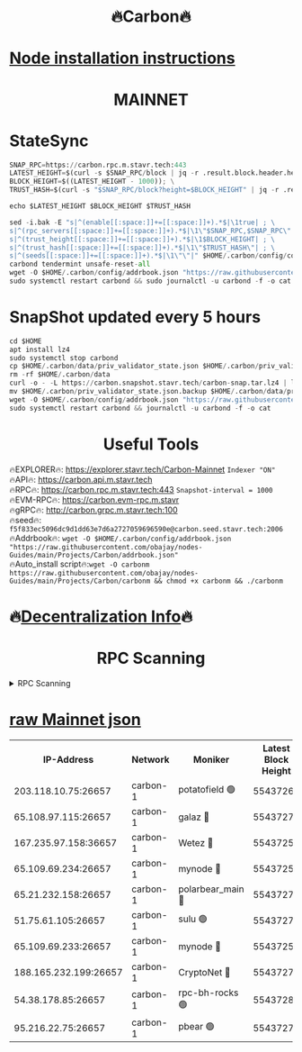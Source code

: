 <h1 align="center"> 🔥Carbon🔥</h1>

[Node installation instructions](https://github.com/obajay/nodes-Guides/tree/main/Projects/Carbon)
=
<h1 align="center"> MAINNET</h1>

# StateSync
```python
SNAP_RPC=https://carbon.rpc.m.stavr.tech:443
LATEST_HEIGHT=$(curl -s $SNAP_RPC/block | jq -r .result.block.header.height); \
BLOCK_HEIGHT=$((LATEST_HEIGHT - 1000)); \
TRUST_HASH=$(curl -s "$SNAP_RPC/block?height=$BLOCK_HEIGHT" | jq -r .result.block_id.hash)

echo $LATEST_HEIGHT $BLOCK_HEIGHT $TRUST_HASH

sed -i.bak -E "s|^(enable[[:space:]]+=[[:space:]]+).*$|\1true| ; \
s|^(rpc_servers[[:space:]]+=[[:space:]]+).*$|\1\"$SNAP_RPC,$SNAP_RPC\"| ; \
s|^(trust_height[[:space:]]+=[[:space:]]+).*$|\1$BLOCK_HEIGHT| ; \
s|^(trust_hash[[:space:]]+=[[:space:]]+).*$|\1\"$TRUST_HASH\"| ; \
s|^(seeds[[:space:]]+=[[:space:]]+).*$|\1\"\"|" $HOME/.carbon/config/config.toml
carbond tendermint unsafe-reset-all
wget -O $HOME/.carbon/config/addrbook.json "https://raw.githubusercontent.com/obajay/nodes-Guides/main/Projects/Carbon/addrbook.json"
sudo systemctl restart carbond && sudo journalctl -u carbond -f -o cat
```
# SnapShot  updated every 5 hours
```python
cd $HOME
apt install lz4
sudo systemctl stop carbond
cp $HOME/.carbon/data/priv_validator_state.json $HOME/.carbon/priv_validator_state.json.backup
rm -rf $HOME/.carbon/data
curl -o - -L https://carbon.snapshot.stavr.tech/carbon-snap.tar.lz4 | lz4 -c -d - | tar -x -C $HOME/.carbon --strip-components 2
mv $HOME/.carbon/priv_validator_state.json.backup $HOME/.carbon/data/priv_validator_state.json
wget -O $HOME/.carbon/config/addrbook.json "https://raw.githubusercontent.com/obajay/nodes-Guides/main/Projects/Carbon/addrbook.json"
sudo systemctl restart carbond && journalctl -u carbond -f -o cat
```

 <h1 align="center"> Useful Tools</h1>

🔥EXPLORER🔥:     https://explorer.stavr.tech/Carbon-Mainnet        `Indexer "ON"` \
🔥API🔥:          https://carbon.api.m.stavr.tech \
🔥RPC🔥:          https://carbon.rpc.m.stavr.tech:443              `Snapshot-interval = 1000` \
🔥EVM-RPC🔥:      https://carbon.evm-rpc.m.stavr \
🔥gRPC🔥:         http://carbon.grpc.m.stavr.tech:100 \
🔥seed🔥:      `f5f833ec5096dc9d1dd63e7d6a2727059696590e@carbon.seed.stavr.tech:2006` \
🔥Addrbook🔥:  `wget -O $HOME/.carbon/config/addrbook.json "https://raw.githubusercontent.com/obajay/nodes-Guides/main/Projects/Carbon/addrbook.json"` \
🔥Auto_install script🔥:`wget -O carbonm https://raw.githubusercontent.com/obajay/nodes-Guides/main/Projects/Carbon/carbonm && chmod +x carbonm && ./carbonm`

🔥[Decentralization Info](https://github.com/obajay/StateSync-snapshots/tree/main/Projects/Carbon/Decentralization)🔥
=
<h1 align="center"> RPC Scanning</h1>

<details>
<summary>RPC Scanning</summary>

<h2 align="center"> We scan nodes in real time every 4 hours. And we provide the final result of RPC endpoints.
We cannot influence the operation of these nodes in any way. </h2>


```python
If Voting Power is higher than 0 --> then the Node is a validator of the network and may be subject to attack and be a potential threat to the chain.
```
```python
We marked such validators with a red symbol
```

</details>

[raw Mainnet json](https://rpc-check.carbonm.stavr.tech/carbonm/rpc-carbonm-result.json)
=


<table><tr><th>IP-Address</th><th>Network</th><th>Moniker</th><th>Latest Block Height</th><th>Earliest Block Height</th><th>Catching Up</th><th>Tx Index</th><th>Voting Power</th><th>Scan Time</th></tr><tr><td>203.118.10.75:26657</td><td>carbon-1</td><td>potatofield 🟢</td><td>55437263</td><td>21164241</td><td>False</td><td>on</td><td>0</td><td>2024-03-28T06:43:38.877037142UTC</td></tr><tr><td>65.108.97.115:26657</td><td>carbon-1</td><td>galaz 🔴</td><td>55437277</td><td>47374001</td><td>False</td><td>on</td><td>10444396454</td><td>2024-03-28T06:44:06.764481668UTC</td></tr><tr><td>167.235.97.158:36657</td><td>carbon-1</td><td>Wetez 🔴</td><td>55437259</td><td>48067570</td><td>False</td><td>on</td><td>1385251715</td><td>2024-03-28T06:43:31.581095237UTC</td></tr><tr><td>65.109.69.234:26657</td><td>carbon-1</td><td>mynode 🔴</td><td>55437259</td><td>53160001</td><td>False</td><td>off</td><td>12071803721</td><td>2024-03-28T06:43:31.882438213UTC</td></tr><tr><td>65.21.232.158:26657</td><td>carbon-1</td><td>polarbear_main 🔴</td><td>55437279</td><td>54286001</td><td>False</td><td>on</td><td>10772576053</td><td>2024-03-28T06:44:11.434452930UTC</td></tr><tr><td>51.75.61.105:26657</td><td>carbon-1</td><td>sulu 🟢</td><td>55437272</td><td>54542001</td><td>False</td><td>off</td><td>0</td><td>2024-03-28T06:43:53.941794503UTC</td></tr><tr><td>65.109.69.233:26657</td><td>carbon-1</td><td>mynode 🔴</td><td>55437259</td><td>54660001</td><td>False</td><td>off</td><td>8381735575</td><td>2024-03-28T06:43:31.391544495UTC</td></tr><tr><td>188.165.232.199:26657</td><td>carbon-1</td><td>CryptoNet 🔴</td><td>55437279</td><td>55078001</td><td>False</td><td>off</td><td>3520084458</td><td>2024-03-28T06:44:11.093849757UTC</td></tr><tr><td>54.38.178.85:26657</td><td>carbon-1</td><td>rpc-bh-rocks 🟢</td><td>55437283</td><td>55108001</td><td>False</td><td>on</td><td>0</td><td>2024-03-28T06:44:17.801604867UTC</td></tr><tr><td>95.216.22.75:26657</td><td>carbon-1</td><td>pbear 🟢</td><td>55437273</td><td>55168001</td><td>False</td><td>on</td><td>0</td><td>2024-03-28T06:43:56.286536384UTC</td></tr></table>
